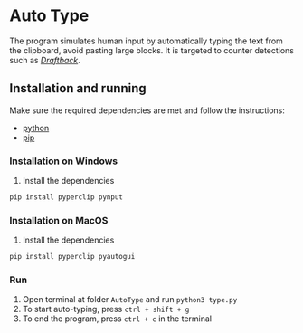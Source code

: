 # Auto Type
The program simulates human input by automatically typing the text from the clipboard, avoid pasting large blocks. It is targeted to counter detections such as [_Draftback_](https://chrome.google.com/webstore/detail/draftback/nnajoiemfpldioamchanognpjmocgkbg).
## Installation and running
Make sure the required dependencies are met and follow the instructions:<br>
* [python](dependencies.md)
* [pip](dependencies.md)

### Installation on Windows
1. Install the dependencies
```python
pip install pyperclip pynput
```

### Installation on MacOS
1. Install the dependencies
```python
pip install pyperclip pyautogui
```

### Run
1. Open terminal at folder `AutoType` and run `python3 type.py` 
2. To start auto-typing, press `ctrl + shift + g`
3. To end the program, press `ctrl + c` in the terminal
